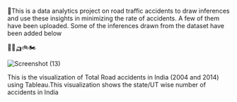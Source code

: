 🚦This is a data analytics project on road traffic accidents to draw inferences and use these insights in minimizing the rate of accidents. A few of them have been uploaded. Some of the inferences drawn from the dataset have been added below

🚐🚙🛺🚲🏍

![Screenshot (13)](https://user-images.githubusercontent.com/77222809/111896103-2bf44900-8a3d-11eb-98c5-317537c360cd.png)

This is the visualization of Total Road accidents in India (2004 and 2014) using Tableau.This visualization shows the state/UT wise number of accidents in India
